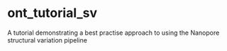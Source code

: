 # ont_tutorial_sv
A tutorial demonstrating a best practise approach to using the Nanopore structural variation pipeline
